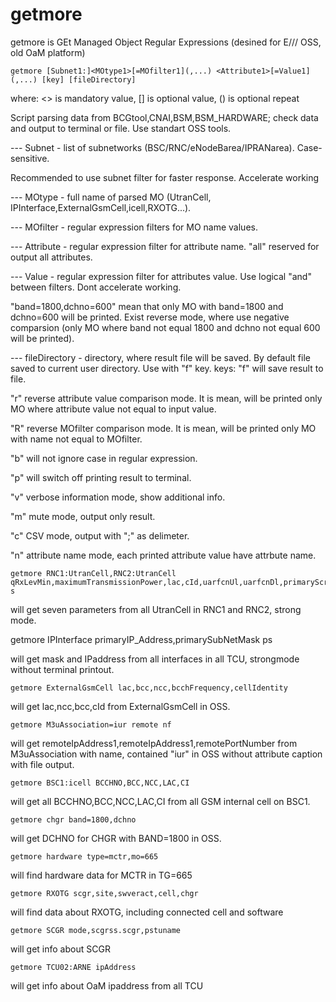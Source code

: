 # getmore
getmore is GEt Managed Object Regular Expressions (desined for E/// OSS, old OaM platform)

    getmore [Subnet1:]<MOtype1>[=MOfilter1](,...) <Attribute1>[=Value1](,...) [key] [fileDirectory]
      
where: <> is mandatory value, [] is optional value, () is optional repeat
      
Script parsing data from BCGtool,CNAI,BSM,BSM_HARDWARE; check data and output to terminal or file. Use standart OSS tools. 
      
--- Subnet - list of subnetworks (BSC/RNC/eNodeBarea/IPRANarea). Case-sensitive.
      
Recommended to use subnet filter for faster response. Accelerate working
      
--- MOtype - full name of parsed MO (UtranCell, IPInterface,ExternalGsmCell,icell,RXOTG...).
      
--- MOfilter - regular expression filters for MO name values. 
      
--- Attribute - regular expression filter for attribute name. "all" reserved for output all attributes.
      
--- Value - regular expression filter for attributes value. Use logical "and" between filters. Dont accelerate working.
      
"band=1800,dchno=600" mean that only MO with band=1800 and dchno=600 will be printed. Exist reverse mode, where use negative comparsion (only MO where band not equal 1800 and dchno not equal 600 will be printed).
      
--- fileDirectory - directory, where result file will be saved. By default file saved to current user directory. Use with "f" key.
keys: "f" will save result to file.
      
"r" reverse attribute value comparison mode. It is mean, will be printed only MO where attribute value not equal to input value.
      
"R" reverse MOfilter comparison mode. It is mean, will be printed only MO with name not equal to MOfilter.
      
"b" will not ignore case in regular expression.
      
"p" will switch off printing result to terminal.
      
"v" verbose information mode, show additional info.

"m" mute mode, output only result.  
      
"c" CSV mode, output with ";" as delimeter.  
      
"n" attribute name mode, each printed attribute value have attrbute name.
      
    getmore RNC1:UtranCell,RNC2:UtranCell qRxLevMin,maximumTransmissionPower,lac,cId,uarfcnUl,uarfcnDl,primaryScramblingCode s
      
will get seven parameters from all UtranCell in RNC1 and RNC2, strong mode.

  getmore IPInterface primaryIP_Address,primarySubNetMask ps
      
will get mask and IPaddress from all interfaces in all TCU, strongmode without terminal printout.

    getmore ExternalGsmCell lac,bcc,ncc,bcchFrequency,cellIdentity 
      
will get lac,ncc,bcc,cId from ExternalGsmCell in OSS.
      
    getmore M3uAssociation=iur remote nf
      
will get remoteIpAddress1,remoteIpAddress1,remotePortNumber from M3uAssociation with name, contained "iur" in OSS without attribute caption with file output.

    getmore BSC1:icell BCCHNO,BCC,NCC,LAC,CI
      
will get all BCCHNO,BCC,NCC,LAC,CI from all GSM internal cell on BSC1.
      
    getmore chgr band=1800,dchno
      
will get DCHNO for CHGR with BAND=1800 in OSS.
      
    getmore hardware type=mctr,mo=665
      
will find hardware data for MCTR in TG=665
      
    getmore RXOTG scgr,site,swveract,cell,chgr
      
will find data about RXOTG, including connected cell and software
      
    getmore SCGR mode,scgrss.scgr,pstuname
      
will get info about SCGR
      
    getmore TCU02:ARNE ipAddress
      
will get info about OaM ipaddress from all TCU
